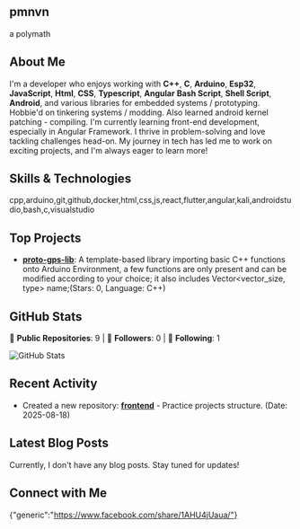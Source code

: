 ## pmnvn

a polymath

## About Me

I'm a developer who enjoys working with **C++**, **C**, **Arduino**, **Esp32**, **JavaScript**, **Html**, **CSS**, **Typescript**, **Angular** **Bash Script**, **Shell Script**, **Android**, and various libraries for embedded systems / prototyping. Hobbie'd on tinkering systems / modding. Also learned android kernel patching - compiling. I'm currently learning front-end development, especially in Angular Framework. I thrive in problem-solving and love tackling challenges head-on. My journey in tech has led me to work on exciting projects, and I'm always eager to learn more!

## Skills & Technologies

cpp,arduino,git,github,docker,html,css,js,react,flutter,angular,kali,androidstudio,bash,c,visualstudio

## Top Projects

- [**proto-gps-lib**](https://github.com/Bordz3002/arduino-env-ported-cpp-stdlib): A template-based library importing basic C++ functions onto Arduino Environment, a few functions are only present and can be modified according to your choice; it also includes Vector<vector_size, type> name;(Stars: 0, Language: C++)


## GitHub Stats

🌟 **Public Repositories**: 9  |  👥 **Followers**: 0  |  🔗 **Following**: 1

![GitHub Stats](https://github-readme-stats.vercel.app/api?username=Bordz3002&show_icons=true&theme=radical)

## Recent Activity

- Created a new repository: [**frontend**](https://github.com/Bordz3002/frontend) - Practice projects structure. (Date: 2025-08-18)


## Latest Blog Posts

Currently, I don't have any blog posts. Stay tuned for updates!

## Connect with Me

{"generic":"https://www.facebook.com/share/1AHU4jUaua/"}
